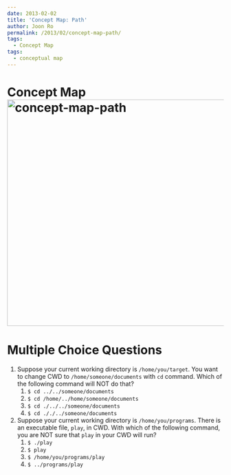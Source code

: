 ```yaml
---
date: 2013-02-02
title: 'Concept Map: Path'
author: Joon Ro
permalink: /2013/02/concept-map-path/
tags:
  - Concept Map
tags:
  - conceptual map
---
```

<h1 style="text-align: left;">
  Concept Map<a href="http://teaching.software-carpentry.org/wp-content/uploads/2013/02/snapshot2.jpeg"><img class="alignnone size-large wp-image-1583" alt="concept-map-path" src="http://teaching.software-carpentry.org/wp-content/uploads/2013/02/snapshot2-1024x764.jpeg" width="707" height="527" /></a>
</h1>

# Multiple Choice Questions

1.  Suppose your current working directory is `/home/you/target`. You want to change CWD to `/home/someone/documents` with `cd` command. Which of the following command will NOT do that? 
    1.  `$ cd ../../someone/documents`
    2.  `$ cd /home/../home/someone/documents`
    3.  `$ cd ./../../someone/documents`
    4.  `$ cd ././../someone/documents`
2.  Suppose your current working directory is `/home/you/programs`. There is an executable file, `play`, in CWD. With which of the following command, you are NOT sure that `play` in your CWD will run? 
    1.  `$ ./play`
    2.  `$ play`
    3.  `$ /home/you/programs/play`
    4.  `$ ../programs/play`
